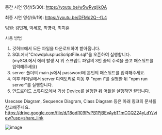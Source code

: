 중간 시연 영상(5/30): https://youtu.be/w5wRyqIjkOA

최종 시연 영상(6/19): https://youtu.be/DFMd2Q--fL4

팀원: 김민제, 박세호, 최영락, 최지훈

사용 방법

1. 깃허브에서 모든 파일을 다운로드하여 받아옵니다.
2. SQL에서"CrowdplusplusScriptFile.sql"을 오픈하여 실행합니다.<br>
(mySQL에서 에러 발생 시 위 스크립트 파일의 3번 줄의 주석을 풀고 패스워드를 입력해주세요)<br>
3. server 폴더의 main.js에서 password에 본인의 패스워드를 입력해주세요.
4. 이후 터미널에서 server 디렉토리로 이동 후 "npm i"를 실행한 뒤 "npm run server"를 실행합니다.
5. 안드로이드 스튜디오에서 가상 Device를 실행한 뒤 어플을 실행하면 끝입니다.

Usecase Diagram, Sequence Diagram, Class Diagram 등은 아래 링크의 문서를 참고해주세요.
https://drive.google.com/file/d/18odR09PvPB1PjBEvAybT1mCGQZ24yLdY/view?usp=share_link

![image](https://github.com/Output-Of-The-Diagram/CrowdPP/assets/55120784/6425dcbc-4f6b-49d9-821d-8a26039baa36)
